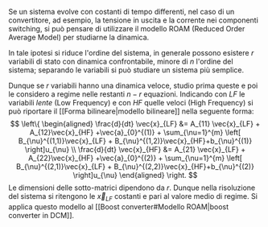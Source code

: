 Se un sistema evolve con costanti di tempo differenti, nel caso di un convertitore, ad esempio, la tensione in uscita e la corrente nei componenti switching, si può pensare di utilizzare il modello ROAM (Reduced Order Average Model) per studiarne la dinamica.

In tale ipotesi si riduce l'ordine del sistema, in generale possono esistere $r$ variabili di stato con dinamica confrontabile, minore di $n$ l'ordine del sistema; separando le variabili si può studiare un sistema più semplice.

Dunque se $r$ variabili hanno una dinamica veloce, studio prima queste e poi le considero a regime nelle restanti $n-r$ equazioni.
Indicando con $LF$ le variabili *lente* (Low Frequency) e con $HF$ quelle veloci (High Frequency) si può riportare il [[Forma bilineare|modello bilineare]] nella seguente forma:
$$
\left\{
\begin{aligned}
\frac{d}{dt} \vec{x}_{LF} &= A_{11} \vec{x}_{LF} + A_{12}\vec{x}_{HF} +\vec{a}_{0}^{(1)} + \sum_{\nu=1}^{m} \left[ B_{\nu}^{(1,1)}\vec{x}_{LF} + B_{\nu}^{(1,2)}\vec{x}_{HF}+b_{\nu}^{(1)} \right]u_{\nu} \\
\frac{d}{dt} \vec{x}_{HF} &= A_{21} \vec{x}_{LF} + A_{22}\vec{x}_{HF} +\vec{a}_{0}^{(2)} + \sum_{\nu=1}^{m} \left[ B_{\nu}^{(2,1)}\vec{x}_{LF} + B_{\nu}^{(2,2)}\vec{x}_{HF}+b_{\nu}^{(2)} \right]u_{\nu} 
\end{aligned}
\right.
$$
Le dimensioni delle sotto-matrici dipendono da $r$.
Dunque nella risoluzione del sistema si ritengono le $\vec{x}_{LF}$ costanti e pari al valore medio di regime.
Si applica questo modello al [[Boost converter#Modello ROAM|boost converter in DCM]].
